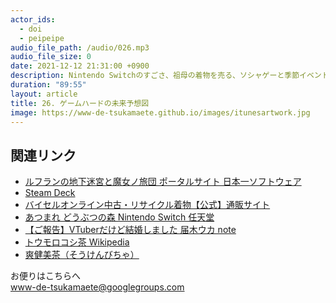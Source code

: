 ```yaml
---
actor_ids:
  - doi
  - peipeipe
audio_file_path: /audio/026.mp3
audio_file_size: 0
date: 2021-12-12 21:31:00 +0900
description: Nintendo Switchのすごさ、祖母の着物を売る、ソシャゲーと季節イベント、iPhoneユーザー多すぎ、スノーボード楽しい、カフェインレスについて話しました。
duration: "89:55"
layout: article
title: 26. ゲームハードの未来予想図
image: https://www-de-tsukamaete.github.io/images/itunesartwork.jpg
---
```



## 関連リンク
- [ルフランの地下迷宮と魔女ノ旅団 ポータルサイト 日本一ソフトウェア](https://nippon1.jp/consumer/refrain/)
- [Steam Deck](https://www.steamdeck.com/ja/)
- [バイセルオンライン中古・リサイクル着物【公式】通販サイト](https://www.buysellonline.jp/)
- [あつまれ どうぶつの森  Nintendo Switch  任天堂](https://www.nintendo.co.jp/switch/acbaa/index.html)
- [【ご報告】VTuberだけど結婚しました 届木ウカ note](https://note.com/todoki_uka/n/na56f434dd1b3)
- [トウモロコシ茶 Wikipedia](https://ja.wikipedia.org/wiki/%E3%83%88%E3%82%A6%E3%83%A2%E3%83%AD%E3%82%B3%E3%82%B7%E8%8C%B6)
- [爽健美茶（そうけんびちゃ）](https://www.sokenbicha.jp/)


お便りはこちらへ<br/>
<a href="www-de-tsukamaete@googlegroups.com">www-de-tsukamaete@googlegroups.com</a>
